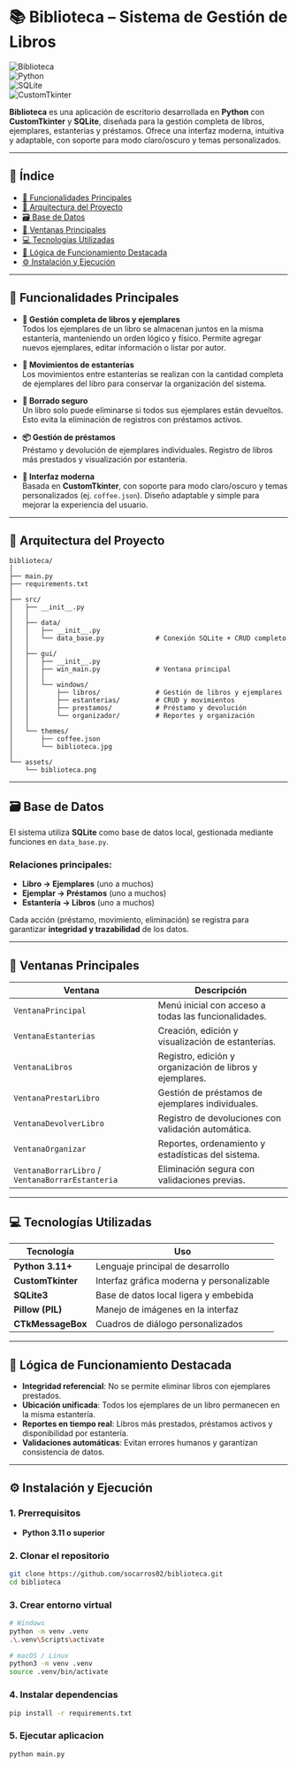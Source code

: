 # 📚 Biblioteca – Sistema de Gestión de Libros

![Biblioteca](https://res.cloudinary.com/devziffgy/image/upload/v1761229880/Captura_de_pantalla_2025-10-23_113059_trcjb8.png)  
![Python](https://img.shields.io/badge/Python-3.11%2B-blue?logo=python)  
![SQLite](https://img.shields.io/badge/SQLite-Database-green?logo=sqlite)  
![CustomTkinter](https://img.shields.io/badge/CustomTkinter-UI-orange)

**Biblioteca** es una aplicación de escritorio desarrollada en **Python** con **CustomTkinter** y **SQLite**, diseñada para la gestión completa de libros, ejemplares, estanterías y préstamos. Ofrece una interfaz moderna, intuitiva y adaptable, con soporte para modo claro/oscuro y temas personalizados.

---

## 📜 Índice

* [🌟 Funcionalidades Principales](#-funcionalidades-principales)  
* [🧠 Arquitectura del Proyecto](#-arquitectura-del-proyecto)  
* [🗃️ Base de Datos](#-base-de-datos)  
* [🧩 Ventanas Principales](#-ventanas-principales)  
* [💻 Tecnologías Utilizadas](#-tecnologías-utilizadas)  
* [🔐 Lógica de Funcionamiento Destacada](#-lógica-de-funcionamiento-destacada)  
* [⚙️ Instalación y Ejecución](#-instalación-y-ejecución)  


---

## 🌟 Funcionalidades Principales

- **🧩 Gestión completa de libros y ejemplares**  
  Todos los ejemplares de un libro se almacenan juntos en la misma estantería, manteniendo un orden lógico y físico. Permite agregar nuevos ejemplares, editar información o listar por autor.

- **🔄 Movimientos de estanterías**  
  Los movimientos entre estanterías se realizan con la cantidad completa de ejemplares del libro para conservar la organización del sistema.

- **🧹 Borrado seguro**  
  Un libro solo puede eliminarse si todos sus ejemplares están devueltos. Esto evita la eliminación de registros con préstamos activos.

- **📦 Gestión de préstamos**  
  Préstamo y devolución de ejemplares individuales. Registro de libros más prestados y visualización por estantería.

- **🎨 Interfaz moderna**  
  Basada en **CustomTkinter**, con soporte para modo claro/oscuro y temas personalizados (ej. `coffee.json`). Diseño adaptable y simple para mejorar la experiencia del usuario.


---
## 🧠 Arquitectura del Proyecto

```plaintext
biblioteca/
│
├── main.py
├── requirements.txt
│
├── src/
│   ├── __init__.py
│   │
│   ├── data/
│   │   ├── __init__.py
│   │   └── data_base.py             # Conexión SQLite + CRUD completo
│   │
│   ├── gui/
│   │   ├── __init__.py
│   │   ├── win_main.py              # Ventana principal
│   │   │
│   │   └── windows/
│   │       ├── libros/              # Gestión de libros y ejemplares
│   │       ├── estanterias/         # CRUD y movimientos
│   │       ├── prestamos/           # Préstamo y devolución
│   │       └── organizador/         # Reportes y organización
│   │
│   └── themes/
│       ├── coffee.json
│       └── biblioteca.jpg
│
└── assets/
    └── biblioteca.png
```
---

## 🗃️ Base de Datos

El sistema utiliza **SQLite** como base de datos local, gestionada mediante funciones en `data_base.py`.

### Relaciones principales:
- **Libro → Ejemplares** (uno a muchos)  
- **Ejemplar → Préstamos** (uno a muchos)  
- **Estantería → Libros** (uno a muchos)  

Cada acción (préstamo, movimiento, eliminación) se registra para garantizar **integridad y trazabilidad** de los datos.

---

## 🧩 Ventanas Principales

| Ventana | Descripción |
|--------|-------------|
| `VentanaPrincipal` | Menú inicial con acceso a todas las funcionalidades. |
| `VentanaEstanterias` | Creación, edición y visualización de estanterías. |
| `VentanaLibros` | Registro, edición y organización de libros y ejemplares. |
| `VentanaPrestarLibro` | Gestión de préstamos de ejemplares individuales. |
| `VentanaDevolverLibro` | Registro de devoluciones con validación automática. |
| `VentanaOrganizar` | Reportes, ordenamiento y estadísticas del sistema. |
| `VentanaBorrarLibro` / `VentanaBorrarEstanteria` | Eliminación segura con validaciones previas. |

---

## 💻 Tecnologías Utilizadas

| Tecnología       | Uso |
|------------------|-----|
| **Python 3.11+** | Lenguaje principal de desarrollo |
| **CustomTkinter** | Interfaz gráfica moderna y personalizable |
| **SQLite3** | Base de datos local ligera y embebida |
| **Pillow (PIL)** | Manejo de imágenes en la interfaz |
| **CTkMessageBox** | Cuadros de diálogo personalizados |

---

## 🔐 Lógica de Funcionamiento Destacada

- **Integridad referencial**: No se permite eliminar libros con ejemplares prestados.  
- **Ubicación unificada**: Todos los ejemplares de un libro permanecen en la misma estantería.  
- **Reportes en tiempo real**: Libros más prestados, préstamos activos y disponibilidad por estantería.  
- **Validaciones automáticas**: Evitan errores humanos y garantizan consistencia de datos.

---

## ⚙️ Instalación y Ejecución

### 1. Prerrequisitos
- **Python 3.11 o superior**

### 2. Clonar el repositorio
```bash
git clone https://github.com/socarros02/biblioteca.git
cd biblioteca
```
### 3. Crear entorno virtual
```bash
# Windows
python -m venv .venv
.\.venv\Scripts\activate

# macOS / Linux
python3 -m venv .venv
source .venv/bin/activate
```
### 4. Instalar dependencias
```bash
pip install -r requirements.txt
```
### 5. Ejecutar aplicacion
```bash
python main.py
```

